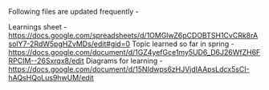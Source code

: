 Following files are updated frequently -

Learnings sheet - https://docs.google.com/spreadsheets/d/1OMGlwZ6pCDOBTSH1CvCRk8rAsolY7-2RdW5pgHZvMDs/edit#gid=0
Topic learned so far in spring - https://docs.google.com/document/d/1GZ4yefGce1my5UD6_D6J26WfZH6FRPCIM--26Sxrqx8/edit
Diagrams for learning - https://docs.google.com/document/d/15NIdwps6zHJVjdIAApsLdcx5sCI-hAQsHQoLus9hwUM/edit
